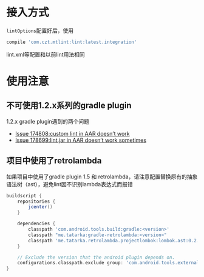 # 接入方式

`lintOptions`配置好后，使用

``` groovy
compile 'com.czt.mtlint:lint:latest.integration'
```

lint.xml等配置和以前lint用法相同

# 使用注意

## 不可使用1.2.x系列的gradle plugin

1.2.x gradle plugin遇到的两个问题

- [Issue 174808:custom lint in AAR doesn’t work](https://code.google.com/p/android/issues/detail?id=174808)
- [Issue 178699:lint.jar in AAR doesn’t work sometimes](https://code.google.com/p/android/issues/detail?id=178699)

## 项目中使用了retrolambda

如果项目中使用了gradle plugin 1.5 和 retrolambda，请注意配置替换原有的抽象语法树（ast），避免lint因不识别lambda表达式而报错

``` groovy
buildscript {
    repositories {
        jcenter()
    }

    dependencies {
        classpath 'com.android.tools.build:gradle:<version>'
        classpath "me.tatarka:gradle-retrolambda:<version>"
        classpath 'me.tatarka.retrolambda.projectlombok:lombok.ast:0.2.3.a2'
    }

    // Exclude the version that the android plugin depends on.
    configurations.classpath.exclude group: 'com.android.tools.external.lombok'
}
```